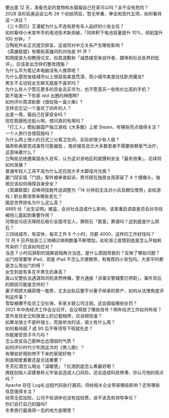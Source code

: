 要出差 12 天，准备充足的食物和水猫猫自己在家可以吗？会不会有危险？  
2028 洛杉矶奥运会公布 28 个初始项目，暂无举重、拳击和现代五项，如何看待这一决议？  
《三十而已》王漫妮为什么不选有房有车人品好的小张主任？  
如何看待小米宣布手机电池技术新突破，「同体积下电池容量提升 10%，续航提升 100 分钟」？  
立陶宛外长正式提交辞呈，这或将对中立关系产生哪些影响？  
《英雄联盟》有哪些英雄间的对线是 91 开？  
知网擅录九旬教授论文，向其道歉称「诚恳接受来自作者、媒体和社会各界的批评」，应该拿出怎样的整改措施？  
为什么华为笔记本电脑没有人推荐呢？  
为什么感觉省级城市以上很容易美食荒漠，而小城市美食往往卧虎藏龙?  
男生不主动找女生聊天就是不喜欢吗？  
为什么有人宁愿花更多的资金去买华为，也不愿意买一些性价比高的手机？  
能不能发一下你家 idol 出圈的神图啊?  
如何评价周深新歌《借给我一盒火柴》?  
怎样去忘记一个喜欢了四年的人？  
出差一周，猫自己在家安全吗？  
现在筋膜枪还挺火啊，想问真的有用吗？  
「打工人」模拟器国产独立游戏《大多数》上架 Steam，有哪些亮点值得关注？  
一个人旅行会很孤独吗？  
为什么网上很火的日式三分离卫生间，实际却很少有人做？  
福奇称奥密克戎毒性可能偏低 ，南非报告显示大多数患者不需要依赖氧气治疗，这意味着什么？  
立陶宛总统邀美国永久驻军，认为这对该地区的威慑和安全「最有效果」，后续将如何发展？  
普通年轻人工资不高为什么还花钱大手大脚成月光族？  
厦门现实版「门锁」案件被审查起诉，男邻居在独居女孩家装了 4 个摄像头，独居应该如何保障自身安全？  
《英雄联盟》召唤师技能传送调整为「14 分钟前无法对小兵及眼位使用」会给游戏 / 职业赛场带来哪些变化？  
国足世界排名为什么这么高？  
4885 份「出生证明」被盗，会对社会造成什么影响，该案重启调查是否会对寻找被拐儿童起到重要作用？  
河南驻马店天降陨石吸引全国寻宝人，靠陨石「致富」靠谱吗？这到底是什么陨石？  
三四线城市，有双休，每天工作 8 个小时，月薪 4000，这样的工作好找吗？  
12 月 9 日开始浙江三地确诊病例数量不断增加，此轮浙江疫情到底是怎么开始和传染的？应该如何应对？  
当选 7 小时后辞职的瑞典首相再次当选，是什么原因导致的？反映了哪些问题？  
出门经常要带 iPad，但是 iPad 不怎么方便携带，有推荐的小背包吗，大家平时都是怎么带出门的呀？  
女生到底有多在乎男生的身高？  
唐山交警执法遇酒驾司机突然停播，警方通报「涉事交警辅警已停职」，事件背后的原因可能是怎样的？  
妻子照顾大姨获赠一套房，丈夫出轨后要平分妻子继承的房产，如何从法律角度评判这件事？  
雪梨被曝不给员工交社保，多家关联公司注销，这会面临哪些处罚？  
2021 年中央经济工作会议召开，会议释放了哪些信号？明年经济工作如何布局？  
意外发现史记和族谱上的记载相悖，应该相信谁？  
如果龙骑士不是听骑士，而是听龙的话，骑士有什么用？  
如何看待超 7 成 90 后不等领导下班就先走？  
你能接受孩子平凡吗？  
怎么改变自己那种怂怂懦弱的气质？  
如何评价时代少年团这次的《男儿歌》？  
有哪些好用到停不下来的家居好物？  
到底相爱重要还是合适重要？  
冬天红酒怎么喝出「温暖感」？红酒到底怎么煮最好喝？  
携程创始人梁建章称元宇宙会造成人口风险，还会造成科技停滞，你认可他的观点吗？  
Apache 存在 Log4j 远程代码执行漏洞，将给相关企业带来哪些影响？还有哪些信息值得关注？  
经常无偿加班，公司不给调休也没有加班费，该不该去和领导争论？  
你们会打自己的猫吗?  
冬季旅行最值得一去的地方是哪里？  
